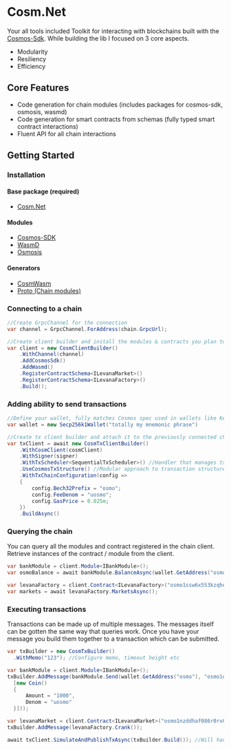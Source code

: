 # Cosm.Net

Your all tools included Toolkit for interacting with blockchains built with the [Cosmos-Sdk](https://github.com/cosmos/cosmos-sdk/).
While building the lib I focused on 3 core aspects.
- Modularity
- Resiliency
- Efficiency

## Core Features
- Code generation for chain modules (includes packages for cosmos-sdk, osmosis, wasmd)
- Code generation for smart contracts from schemas (fully typed smart contract interactions)
- Fluent API for all chain interactions

## Getting Started
### Installation
#### Base package (required)
- [Cosm.Net](https://www.nuget.org/packages/Cosm.Net)

#### Modules
- [Cosmos-SDK](https://www.nuget.org/packages/Cosm.Net.CosmosSdk)
- [WasmD](https://www.nuget.org/packages/Cosm.Net.Wasm)
- [Osmosis](https://www.nuget.org/packages/Cosm.Net.Osmosis)

#### Generators
- [CosmWasm](https://www.nuget.org/packages/Cosm.Net.Generators.CosmWasm)
- [Proto (Chain modules)](https://www.nuget.org/packages/Cosm.Net.Generators.Proto)

### Connecting to a chain

```cs
//Create GrpcChannel for the connection
var channel = GrpcChannel.ForAddress(chain.GrpcUrl);

//Create client builder and install the modules & contracts you plan to interact with
var client = new CosmClientBuilder()
    .WithChannel(channel)
    .AddCosmosSdk()
    .AddWasmd()
    .RegisterContractSchema<ILevanaMarket>()
    .RegisterContractSchema<ILevanaFactory>()
    .Build();
```

### Adding ability to send transactions

```cs
//Define your wallet, fully matches Cosmos spec used in wallets like Keplr
var wallet = new Secp256k1Wallet("totally my mnemonic phrase")

//Create tx client builder and attach it to the previously connected chain client
var txClient = await new CosmTxClientBuilder()
    .WithCosmClient(cosmClient)
    .WithSigner(signer)
    .WithTxScheduler<SequentialTxScheduler>() //Handler that manages tx submissions. Custom implementation could include retries, gas estimations, load balancing etc
    .UseCosmosTxStructure() //Modular approach to transaction structures. Allows to integrate with heavy modified cosmos-sdk chains.
    .WithTxChainConfiguration(config =>
    {
        config.Bech32Prefix = "osmo";
        config.FeeDenom = "uosmo";
        config.GasPrice = 0.025m;
    })
    .BuildAsync()
```

### Querying the chain
You can query all the modules and contract registered in the chain client.
Retrieve instances of the contract / module from the client.

```cs
var bankModule = client.Module<IBankModule>();
var osmoBalance = await bankModule.BalanceAsync(wallet.GetAddress("osmo", "uosmo");

var levanaFactory = client.Contract<ILevanaFactory>("osmo1ssw6x553kzqher0earlkwlxasfm2stnl3ms3ma2zz4tnajxyyaaqlucd45");
var markets = await levanaFactory.MarketsAsync();
```

### Executing transactions
Transactions can be made up of multiple messages. The messages itself can be gotten the same way that queries work.
Once you have your message you build them together to a transaction which can be submitted.

```cs
var txBuilder = new CosmTxBuilder()
  .WithMemo("123"); //Configure memo, timeout height etc

var bankModule = client.Module<IBankModule>(); 
txBuilder.AddMessage(bankModule.Send(wallet.GetAddress("osmo"), "osmo1qqqqqqqqqqqqqqqqqqqqqqqqqqqqqqqqmcn030",
  [new Coin()
  {
      Amount = "1000",
      Denom = "uosmo"
  }]));

var levanaMarket = client.Contract<ILevanaMarket>("osmo1nzddhaf086r0rv0gmrepn3ryxsu9qqrh7zmvcexqtfmxqgj0hhps4hruzu");
txBuilder.AddMessage(levanaFactory.Crank()); 

await txClient.SimulateAndPublishTxAsync(txBuilder.Build()); //Will hand over the scheduling of the tx over to the configured handler
```

